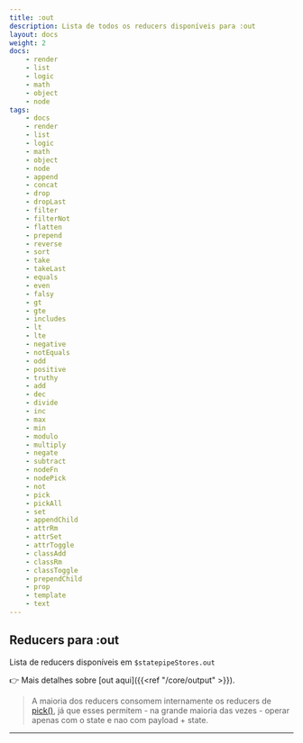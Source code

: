 ```yaml
---
title: :out
description: Lista de todos os reducers disponíveis para :out
layout: docs
weight: 2
docs:
    - render
    - list
    - logic
    - math
    - object
    - node
tags:
    - docs
    - render
    - list
    - logic
    - math
    - object
    - node
    - append
    - concat
    - drop
    - dropLast
    - filter
    - filterNot
    - flatten
    - prepend
    - reverse
    - sort
    - take
    - takeLast
    - equals
    - even
    - falsy
    - gt
    - gte
    - includes
    - lt
    - lte
    - negative
    - notEquals
    - odd
    - positive
    - truthy
    - add
    - dec
    - divide
    - inc
    - max
    - min
    - modulo
    - multiply
    - negate
    - subtract
    - nodeFn
    - nodePick
    - not
    - pick
    - pickAll
    - set
    - appendChild
    - attrRm
    - attrSet
    - attrToggle
    - classAdd
    - classRm
    - classToggle
    - prependChild
    - prop
    - template
    - text
---
```


## Reducers para :out

Lista de reducers disponíveis em `$statepipeStores.out`

👉  Mais detalhes sobre [out aqui]({{<ref "/core/output" >}}).

> A maioria dos reducers consomem internamente os reducers de [pick()](../pipe), já que esses permitem - na grande maioria das vezes - operar apenas com o state e nao com payload + state.

---
